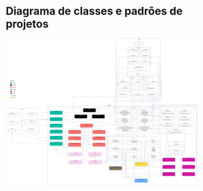 # Diagrama de classes e padrões de projetos 
![Diagrama](https://github.com/ArthurRamonSouza/mps/blob/main/image/README/DiagramaUML%20SGO.svg)
